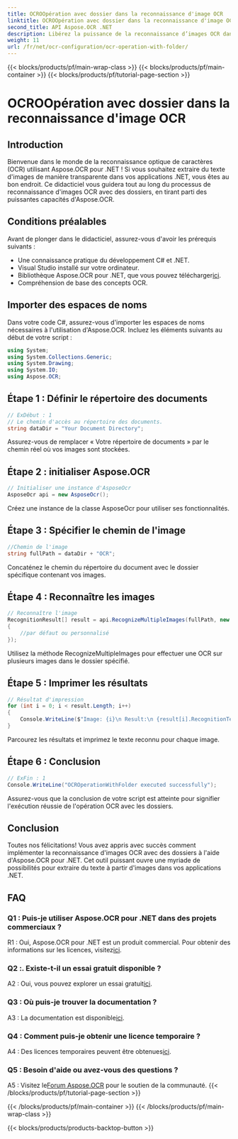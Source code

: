 ```yaml
---
title: OCROOpération avec dossier dans la reconnaissance d'image OCR
linktitle: OCROOpération avec dossier dans la reconnaissance d'image OCR
second_title: API Aspose.OCR .NET
description: Libérez la puissance de la reconnaissance d’images OCR dans .NET avec Aspose.OCR. Extrayez facilement le texte des images.
weight: 11
url: /fr/net/ocr-configuration/ocr-operation-with-folder/
---
```


{{< blocks/products/pf/main-wrap-class >}}
{{< blocks/products/pf/main-container >}}
{{< blocks/products/pf/tutorial-page-section >}}

# OCROOpération avec dossier dans la reconnaissance d'image OCR

## Introduction

Bienvenue dans le monde de la reconnaissance optique de caractères (OCR) utilisant Aspose.OCR pour .NET ! Si vous souhaitez extraire du texte d'images de manière transparente dans vos applications .NET, vous êtes au bon endroit. Ce didacticiel vous guidera tout au long du processus de reconnaissance d'images OCR avec des dossiers, en tirant parti des puissantes capacités d'Aspose.OCR.

## Conditions préalables

Avant de plonger dans le didacticiel, assurez-vous d'avoir les prérequis suivants :

- Une connaissance pratique du développement C# et .NET.
- Visual Studio installé sur votre ordinateur.
-  Bibliothèque Aspose.OCR pour .NET, que vous pouvez télécharger[ici](https://releases.aspose.com/ocr/net/).
- Compréhension de base des concepts OCR.

## Importer des espaces de noms

Dans votre code C#, assurez-vous d'importer les espaces de noms nécessaires à l'utilisation d'Aspose.OCR. Incluez les éléments suivants au début de votre script :

```csharp
using System;
using System.Collections.Generic;
using System.Drawing;
using System.IO;
using Aspose.OCR;
```

## Étape 1 : Définir le répertoire des documents

```csharp
// ExDébut : 1
// Le chemin d'accès au répertoire des documents.
string dataDir = "Your Document Directory";
```

Assurez-vous de remplacer « Votre répertoire de documents » par le chemin réel où vos images sont stockées.

## Étape 2 : initialiser Aspose.OCR

```csharp
// Initialiser une instance d'AsposeOcr
AsposeOcr api = new AsposeOcr();
```

Créez une instance de la classe AsposeOcr pour utiliser ses fonctionnalités.

## Étape 3 : Spécifier le chemin de l'image

```csharp
//Chemin de l'image
string fullPath = dataDir + "OCR";
```

Concaténez le chemin du répertoire du document avec le dossier spécifique contenant vos images.

## Étape 4 : Reconnaître les images

```csharp
// Reconnaître l'image
RecognitionResult[] result = api.RecognizeMultipleImages(fullPath, new RecognitionSettings
{
    //par défaut ou personnalisé
});
```

Utilisez la méthode RecognizeMultipleImages pour effectuer une OCR sur plusieurs images dans le dossier spécifié.

## Étape 5 : Imprimer les résultats

```csharp
// Résultat d'impression
for (int i = 0; i < result.Length; i++)
{
    Console.WriteLine($"Image: {i}\n Result:\n {result[i].RecognitionText}");
}
```

Parcourez les résultats et imprimez le texte reconnu pour chaque image.

## Étape 6 : Conclusion

```csharp
// ExFin : 1
Console.WriteLine("OCROperationWithFolder executed successfully");
```

Assurez-vous que la conclusion de votre script est atteinte pour signifier l'exécution réussie de l'opération OCR avec les dossiers.

## Conclusion

Toutes nos félicitations! Vous avez appris avec succès comment implémenter la reconnaissance d'images OCR avec des dossiers à l'aide d'Aspose.OCR pour .NET. Cet outil puissant ouvre une myriade de possibilités pour extraire du texte à partir d'images dans vos applications .NET.

## FAQ

### Q1 : Puis-je utiliser Aspose.OCR pour .NET dans des projets commerciaux ?

 R1 : Oui, Aspose.OCR pour .NET est un produit commercial. Pour obtenir des informations sur les licences, visitez[ici](https://purchase.aspose.com/buy).

### Q2 :. Existe-t-il un essai gratuit disponible ?

 A2 : Oui, vous pouvez explorer un essai gratuit[ici](https://releases.aspose.com/).

### Q3 : Où puis-je trouver la documentation ?

 A3 : La documentation est disponible[ici](https://reference.aspose.com/ocr/net/).

### Q4 : Comment puis-je obtenir une licence temporaire ?

 A4 : Des licences temporaires peuvent être obtenues[ici](https://purchase.aspose.com/temporary-license/).

### Q5 : Besoin d'aide ou avez-vous des questions ?

 A5 : Visitez le[Forum Aspose.OCR](https://forum.aspose.com/c/ocr/16) pour le soutien de la communauté.
{{< /blocks/products/pf/tutorial-page-section >}}

{{< /blocks/products/pf/main-container >}}
{{< /blocks/products/pf/main-wrap-class >}}

{{< blocks/products/products-backtop-button >}}

